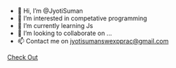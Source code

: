 - 👋 Hi, I’m @JyotiSuman
- 👀 I’m interested in competative programming
- 🌱 I’m currently learning Js
- 💞️ I’m looking to collaborate on ...
- 📫 Contact me on jyotisumanswexpprac@gmail.com 

<!---
JyotiSuman09/JyotiSuman09 is a ✨ special ✨ repository because its `README.md` (this file) appears on your GitHub profile.
You can click the Preview link to take a look at your changes.
--->
<a href="https://jyotisuman09.github.io/JyotiSuman09/stayTuned">Check Out</a>
